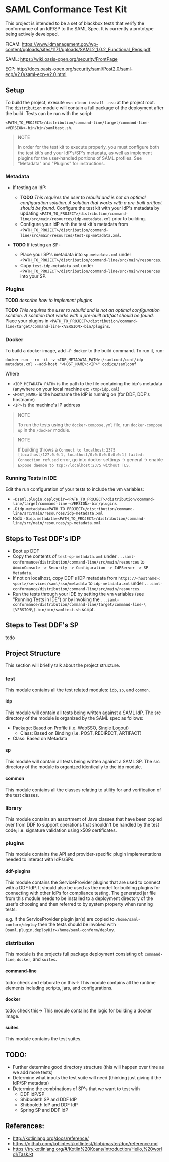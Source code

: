 # SAML Conformance Test Kit
This project is intended to be a set of blackbox tests that verify the conformance of an IdP/SP to the SAML Spec.
It is currently a prototype being actively developed.

FICAM: https://www.idmanagement.gov/wp-content/uploads/sites/1171/uploads/SAML2_1.0.2_Functional_Reqs.pdf

SAML: https://wiki.oasis-open.org/security/FrontPage

ECP: http://docs.oasis-open.org/security/saml/Post2.0/saml-ecp/v2.0/saml-ecp-v2.0.html

## Setup
To build the project, execute `mvn clean install -nsu` at the project root.
The `distribution` module will contain a full package of the deployment after the build.
Tests can be run with the script:

`<PATH_TO_PROJECT>/distribution/command-line/target/command-line-<VERSION>-bin/bin/samltest.sh`.

>NOTE
>
>In order for the test kit to execute properly, you must configure both
the test kit's and your IdP's/SP's metadata, as well as implement plugins
for the user-handled portions of SAML profiles. See "Metadata" and "Plugins" for instructions.

### Metadata
* If testing an IdP:
  * **TODO** *This requires the user to rebuild and is not an optimal
  configuration solution. A solution that works with a pre-built artifact
  should be found.* Configure the test kit with your IdP's metadata by updating
  `<PATH_TO_PROJECT>/distribution/command-line/src/main/resources/idp-metadata.xml`
  prior to building.
  * Configure your IdP with the test kit's metadata from
  `<PATH_TO_PROJECT>/distribution/command-line/src/main/resources/test-sp-metadata.xml`.
  
* **TODO** If testing an SP:
  * Place your SP's metadata into `sp-metadata.xml` under `<PATH_TO_PROJECT>/distribution/command-line/src/main/resources`.
  * Copy `test-idp-metadata.xml` under `<PATH_TO_PROJECT>/distribution/command-line/src/main/resources` into your SP.
   
### Plugins
**TODO** *describe how to implement plugins*

**TODO** *This requires the user to rebuild and is not an optimal configuration
solution. A solution that works with a pre-built artifact should be found.*
Place your plugins in `<PATH_TO_PROJECT>/distribution/command-line/target/command-line-<VERSION>-bin/plugins`.

### Docker
To build a docker image, add `-P docker` to the build command. To run it, run:

`docker run --rm -it -v <IDP_METADATA_PATH>:/samlconf/conf/idp-metadata.xml --add-host "<HOST_NAME>:<IP>" codice/samlconf`

Where 
* `<IDP_METADATA_PATH>` is the path to the file containing the idp's metadata
(anywhere on your local machine ex: `/tmp/idp.xml`)
* `<HOST_NAME>` is the hostname the IdP is running on (for DDF, DDF's hostname)
* `<IP>` is the machine's IP address

>NOTE
>
>To run the tests using the `docker-compose.yml` file, run `docker-compose up`
in the `/docker` module.

>NOTE
>
>If building throws a `Connect to localhost:2375 [localhost/127.0.0.1, localhost/0:0:0:0:0:0:0:1] failed: Connection refused`
error, go into docker settings &rarr; general &rarr; enable `Expose daemon to tcp://localhost:2375 without TLS`.

### Running Tests in IDE

Edit the run configuration of your tests to include the vm variables:

* `-Dsaml.plugin.deployDir=<PATH_TO_PROJECT>/distribution/command-line/target/command-line-<VERSION>-bin/plugins`
* `-Didp.metadata=<PATH_TO_PROJECT>/distribution/command-line/src/main/resources/idp-metadata.xml`
* todo `-Didp.metadata=<PATH_TO_PROJECT>/distribution/command-line/src/main/resources/sp-metadata.xml`

## Steps to Test DDF's IDP
* Boot up DDF
* Copy the contents of `test-sp-metadata.xml` under `...saml-conformance/distribution/command-line/src/main/resources` to `AdminConsole -> Security -> Configuration -> IdPServer -> SP Metadata`.
* If not on localhost, copy DDF's IDP metadata from `https://<hostname>:<port>/services/saml/sso/metadata` to `idp-metadata.xml` under `...saml-conformance/distribution/command-line/src/main/resources`.
* Run the tests through your IDE by setting the vm variables (see "Running Tests in IDE") or by invoking the `...saml-conformance/distribution/command-line/target/command-line-\[VERSION\]-bin/bin/samltest.sh` script.

## Steps to Test DDF's SP
todo

## Project Structure
This section will briefly talk about the project structure.

### test
This module contains all the test related modules: `idp`, `sp`, and `common`.

#### idp
This module will contain all tests being written against a SAML IdP. The src directory of the module is organized by the SAML spec as follows:
* Package: Based on Profile (i.e. WebSSO, Single Logout)
  * Class: Based on Binding (i.e. POST, REDIRECT, ARTIFACT)
* Class: Based on Metadata

#### sp
This module will contain all tests being written against a SAML SP. The src directory of the module is organized identically to the idp module.

#### common
This module contains all the classes relating to utility for and verification of the test classes.

### library
This module contains an assortment of Java classes that have been copied over from DDF to support operations that shouldn't be handled by the test code; i.e. signature validation using x509 certificates.

### plugins
This module contains the API and provider-specific plugin implementations
needed to interact with IdPs/SPs.

#### ddf-plugins
This module contains the ServiceProvider plugins that are used to connect with
a DDF IdP. It should also be used as the model for building plugins for connecting
with other IdPs for compliance testing. The generated jar file from this module
needs to be installed to a deployment directory of the user's choosing and then
referred to by system property when running tests.

e.g. If the ServiceProvider plugin jar(s) are copied to `/home/saml-conform/deploy`
then the tests should be invoked with `-Dsaml.plugin.deployDir=/home/saml-conform/deploy`.

### distribution
This module is the projects full package deployment consisting of: `command-line`, `docker`, and `suites`.

#### command-line
todo: check and elaborate on this&rarr; This module contains all the runtime elements including scripts, jars, and configurations.

#### docker
todo: check this&rarr; This module contains the logic for building a docker image.

#### suites
This module contains the test suites.

## TODO:
- Further determine good directory structure (this will happen over time as we add more tests)
- Determine what inputs the test suite will need (thinking just giving it the IdP/SP metadata)
- Determine the combinations of SP's that we want to test with
  - DDF IdP/SP
  - Shibboleth SP and DDF IdP
  - Shibboleth IdP and DDF IdP
  - Spring SP and DDF IdP

## References:
 - http://kotlinlang.org/docs/reference/
 - https://github.com/kotlintest/kotlintest/blob/master/doc/reference.md
 - https://try.kotlinlang.org/#/Kotlin%20Koans/Introduction/Hello,%20world!/Task.kt